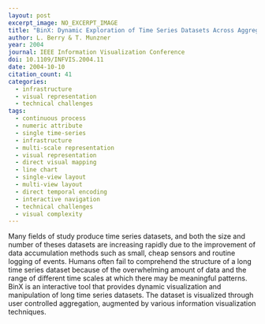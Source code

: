 ```yaml
---
layout: post
excerpt_image: NO_EXCERPT_IMAGE
title: "BinX: Dynamic Exploration of Time Series Datasets Across Aggregation Levels"
author: L. Berry & T. Munzner
year: 2004
journal: IEEE Information Visualization Conference
doi: 10.1109/INFVIS.2004.11
date: 2004-10-10
citation_count: 41
categories:
  - infrastructure
  - visual representation
  - technical challenges
tags:
  - continuous process
  - numeric attribute
  - single time-series
  - infrastructure
  - multi-scale representation
  - visual representation
  - direct visual mapping
  - line chart
  - single-view layout
  - multi-view layout
  - direct temporal encoding
  - interactive navigation
  - technical challenges
  - visual complexity
---
```

Many fields of study produce time series datasets, and both the size and number of theses datasets are increasing rapidly due to the improvement of data accumulation methods such as small, cheap sensors and routine logging of events. Humans often fail to comprehend the structure of a long time series dataset because of the overwhelming amount of data and the range of different time scales at which there may be meaningful patterns. BinX is an interactive tool that provides dynamic visualization and manipulation of long time series datasets. The dataset is visualized through user controlled aggregation, augmented by various information visualization techniques.
